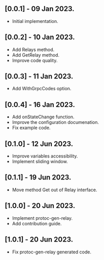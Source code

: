 ## [0.0.1] - 09 Jan 2023.

- Initial implementation.

## [0.0.2] - 10 Jan 2023.

- Add Relays method.
- Add GetRelay method.
- Improve code quality.

## [0.0.3] - 11 Jan 2023.

- Add WithGrpcCodes option.

## [0.0.4] - 16 Jan 2023.

- Add onStateChange function.
- Improve the configuration documenation.
- Fix example code.

## [0.1.0] - 12 Jun 2023.

- Improve variables accessibility.
- Implement sliding window.

## [0.1.1] - 19 Jun 2023.

- Move method Get out of Relay interface.

## [1.0.0] - 20 Jun 2023.

- Implement protoc-gen-relay.
- Add contribution guide.

## [1.0.1] - 20 Jun 2023.

- Fix protoc-gen-relay generated code.